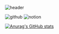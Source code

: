 ![header](https://capsule-render.vercel.app/api?type=waving&height=200&color=6FC7E1&text=Thx%20for%20Visiting&textBg=false&fontColor=ffffff&fontAlign=50&animation=fadeIn&fontAlignY=50&desc=Check%20wdh970616's%20GITHUB!&descAlign=50&descAlignY=75)

![github](https://img.shields.io/badge/GitHub-100000?style=for-the-badge&logo=github&logoColor=white) ![notion](https://img.shields.io/badge/Notion-000000?style=for-the-badge&logo=notion&logoColor=white)

[![Anurag's GitHub stats](https://github-readme-stats.vercel.app/api?username=wdh970616&title_color=6FC7E1)](https://github.com/anuraghazra/github-readme-stats)

